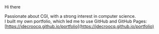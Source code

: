 Hi there

Passionate about CGI, with a strong interest in computer science.  
I built my own portfolio, which led me to use GitHub and GitHub Pages:  
[https://jdecroocq.github.io/portfolio](https://jdecroocq.github.io/portfolio)